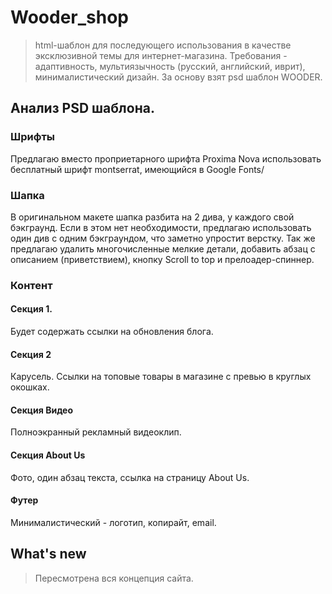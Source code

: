 # Wooder_shop
> html-шаблон для последующего использования в качестве эксклюзивной темы для интернет-магазина. 
> Требования - адаптивность, мультиязычность (русский, английский, иврит), минималистический дизайн. За основу взят psd шаблон WOODER.

## Анализ PSD шаблона.

### Шрифты

Предлагаю вместо проприетарного шрифта Proxima Nova использовать бесплатный шрифт montserrat, имеющийся в Google Fonts/

### Шапка

В оригинальном макете шапка разбита на 2 дива, у каждого свой бэкграунд. Если в этом нет необходимости, предлагаю использовать один див с одним бэкграундом, что заметно упростит верстку. Так же предлагаю удалить многочисленные мелкие детали, добавить абзац с описанием (приветствием), кнопку Scroll to top и прелоадер-спиннер.

### Контент

#### Секция 1.

Будет содержать ссылки на обновления блога.

#### Секция 2 

Карусель. Ссылки на топовые товары в магазине с превью в круглых окошках.

#### Секция Видео

Полноэкранный рекламный видеоклип.

#### Секция About Us

Фото, один абзац текста, ссылка на страницу About Us.

#### Футер

Минималистический - логотип, копирайт, email.

## What's new
>Пересмотрена вся концепция сайта.